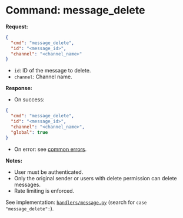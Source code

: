 # Command: message_delete

**Request:**

```json
{
  "cmd": "message_delete",
  "id": "<message_id>",
  "channel": "<channel_name>"
}
```

- `id`: ID of the message to delete.
- `channel`: Channel name.

**Response:**

- On success:

```json
{
  "cmd": "message_delete",
  "id": "<message_id>",
  "channel": "<channel_name>",
  "global": true
}
```

- On error: see [common errors](errors.md).

**Notes:**

- User must be authenticated.
- Only the original sender or users with delete permission can delete messages.
- Rate limiting is enforced.

See implementation: [`handlers/message.py`](../handlers/message.py) (search for `case "message_delete":`).
